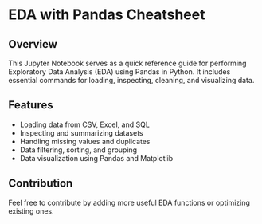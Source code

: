 # EDA with Pandas Cheatsheet

## Overview
This Jupyter Notebook serves as a quick reference guide for performing Exploratory Data Analysis (EDA) using Pandas in Python. It includes essential commands for loading, inspecting, cleaning, and visualizing data.

## Features
- Loading data from CSV, Excel, and SQL
- Inspecting and summarizing datasets
- Handling missing values and duplicates
- Data filtering, sorting, and grouping
- Data visualization using Pandas and Matplotlib

## Contribution
Feel free to contribute by adding more useful EDA functions or optimizing existing ones.
